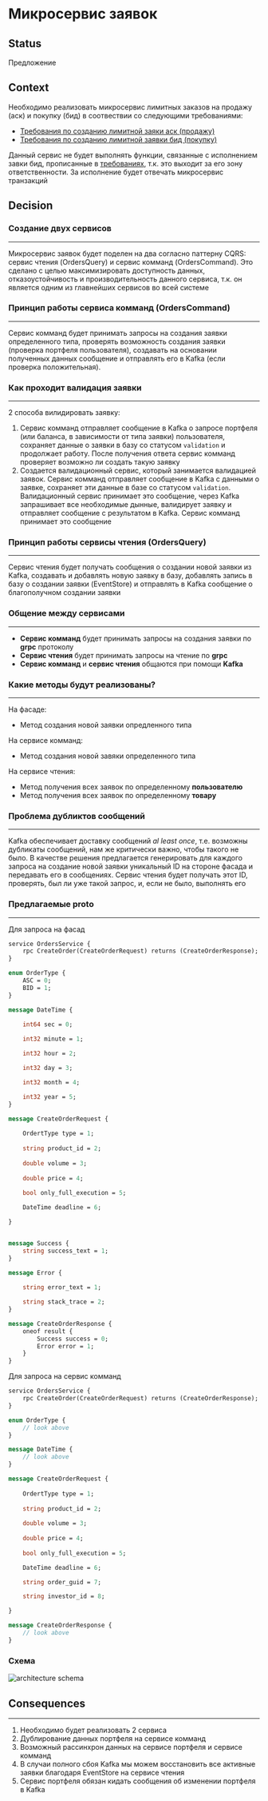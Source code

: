 # Микросервис заявок

## Status

Предложение

## Context

Необходимо реализовать микросервис лимитных заказов на продажу (аск) и покупку (бид) в соотвествии со  следующими требованиями:
+ [Требования по созданию лимитной заяки аск (продажу)](https://docs.google.com/document/d/1e60-ou9c1p_JRWwZ613XFqYKoPQC-Yh2iyGsChzqrhU/edit?pli=1#)
+ [Требования по созданию лимитной заявки бид (покупку)](https://docs.google.com/document/d/1ZkI4wA1G_JldqxuCtSxJlWan9AYKG8fxNPMfGt1NUOU/edit#heading=h.erirw953pvj1)

Данный сервис не будет выполнять функции, связанные с исполнением завки бид, прописанные в [требованиях](https://docs.google.com/document/d/1ZkI4wA1G_JldqxuCtSxJlWan9AYKG8fxNPMfGt1NUOU/edit#heading=h.erirw953pvj1), т.к. это выходит за его зону ответственности. За исполнение будет отвечать микросервис транзакций

## Decision

### <b>Создание двух сервисов</b>
---
Микросервис заявок будет поделен на два согласно паттерну CQRS: сервис чтения (OrdersQuery) и сервис комманд (OrdersCommand). Это сделано с целью максимизировать доступность данных, отказоустойчивость и производительность данного сервиса, т.к. он является одним из главнейших сервисов во всей системе

### <b>Принцип работы сервиса комманд (OrdersCommand)</b>
---
Сервис комманд будет принимать запросы на создания заявки определенного типа, проверять возможность создания заявки (проверка портфеля пользователя), создавать на основании полученных данных сообщение и отправлять его в Kafka (если проверка положительная). 

### <b>Как проходит валидация заявки</b>
---
2 способа вилидировать заявку:
1. Сервис комманд отправляет сообщение в Kafka о запросе портфеля (или баланса, в зависимости от типа заявки) пользователя, сохраняет данные о заявки в базу со статусом `validation` и продолжает работу. После получения ответа сервис комманд проверяет возможно ли создать такую заявку
2. Создается валидационный сервис, который занимается валидацией заявок. Сервис комманд отправляет сообщение в Kafka с данными о заявке, сохраняет эти данные в базе со статусом `validation`. Валидационный сервис принимает это сообщение, через Kafka запрашивает все необходимые дынные, валидирует заявку и отправляет сообщение с результатом в Kafka. Сервис комманд принимает это сообщение 

### <b>Принцип работы сервисы чтения (OrdersQuery)</b>
---
Сервис чтения будет получать сообщения о создании новой заявки из Kafka, создавать и добавлять новую заявку в базу, добавлять запись в базу о создании заявки (EventStore) и отправлять в Kafka сообщение о благополучном создании заявки

### <b>Общение между сервисами</b>
---
+ <b>Сервис комманд</b> будет принимать запросы на создания заявки по <b>grpc</b> протоколу
+ <b>Сервис чтения</b> будет принимать запросы на чтение по <b>grpc</b>
+ <b>Сервис комманд</b> и <b>сервис чтения</b> общаются при помощи <b>Kafka</b>

### <b>Какие методы будут реализованы?</b>
---
На фасаде:  
+ Метод создания новой заявки опредленного типа  

На сервисе комманд:
+ Метод создания новой завяки определенного типа

На сервисе чтения:
+ Метод получения всех заявок по определенному <b>пользователю</b>
+ Метод получения всех заявок по определенному <b>товару</b>

### <b>Проблема дубликтов сообщений</b>
---
Kafka обеспечивает доставку сообщений <i>al least once</i>, т.е. возможны дубликаты сообщений, нам же критически важно, чтобы такого не было. В качестве решения предлагается генерировать для каждого запроса на создание новой заявки уникальный ID на стороне фасада и передавать его в сообщениях. Сервис чтения будет получать этот ID, проверять, был ли уже такой запрос, и, если не было, выполнять его

### <b>Предлагаемые proto</b>
---
Для запроса на фасад
```protobuf
service OrdersService {
    rpc CreateOrder(CreateOrderRequest) returns (CreateOrderResponse);
}

enum OrderType {
    ASC = 0;
    BID = 1;
}

message DateTime {
    
    int64 sec = 0;

    int32 minute = 1;

    int32 hour = 2;

    int32 day = 3;

    int32 month = 4;

    int32 year = 5;
}

message CreateOrderRequest {
    
    OrdertType type = 1;
    
    string product_id = 2;
    
    double volume = 3;
    
    double price = 4;
    
    bool only_full_execution = 5;

    DateTime deadline = 6;

}


message Success {
    string success_text = 1;
}

message Error {
    
    string error_text = 1;

    string stack_trace = 2;
}

message CreateOrderResponse {
    oneof result {
        Success success = 0;
        Error error = 1;
    }
}
```

Для запроса на сервис комманд
```protobuf
service OrdersService {
    rpc CreateOrder(CreateOrderRequest) returns (CreateOrderResponse);
}

enum OrderType {
    // look above
}

message DateTime {
    // look above
}

message CreateOrderRequest {
    
    OrdertType type = 1;
    
    string product_id = 2;
    
    double volume = 3;
    
    double price = 4;
    
    bool only_full_execution = 5;

    DateTime deadline = 6;

    string order_guid = 7;

    string investor_id = 8;

}

message CreateOrderResponse {
    // look above
}
```

### <b>Схема</b>
![architecture schema](ShemasImg/OrdersMicroserviceShema.png)

## Consequences
---
1. Необходимо будет реализовать 2 сервиса
2. Дублирование данных портфеля на сервисе комманд
3. Возможный рассинхрон данных на сервисе портфеля и сервисе комманд
4. В случаи полного сбоя Kafka мы можем восстановить все активные заявки благодаря EventStore на сервисе чтения
5. Сервис портфеля обязан кидать сообщения об изменении портфеля в Kafka